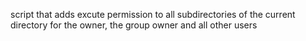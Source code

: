 script that adds excute permission to all subdirectories of the current directory for the owner, the group owner and all other users
